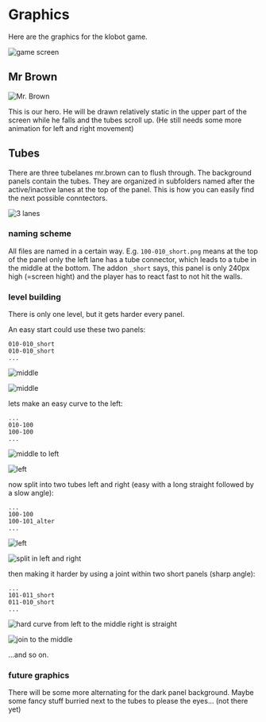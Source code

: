 # Graphics

Here are the graphics for the klobot game.

![game screen](https://github.com/flipdot/shit/blob/master/res/klobotgame.png)


## Mr Brown

![Mr. Brown](https://github.com/flipdot/shit/blob/master/res/mr_brown.gif)

This is our hero. He will be drawn relatively static in the upper part of the screen while he falls and the tubes scroll up. (He still needs some more animation for left and right movement)

## Tubes

There are three tubelanes mr.brown can to flush through. The background panels contain the tubes. They are organized in subfolders named after the active/inactive lanes at the top of the panel. This is how you can easily find the next possible conntectors.

![3 lanes](https://github.com/flipdot/shit/blob/master/res/111/111-111_short.png)

### naming scheme
All files are named in a certain way. E.g. `100-010_short.png` means at the top of the panel only the left lane has a tube connector, which leads to a tube in the middle at the bottom. The addon `_short` says, this panel is only 240px high (=screen hight) and the player has to react fast to not hit the walls.

### level building
There is only one level, but it gets harder every panel. 

An easy start could use these two panels:

````
010-010_short
010-010_short
...
````
![middle](https://github.com/flipdot/shit/blob/master/res/010/010-010_short.png)

![middle](https://github.com/flipdot/shit/blob/master/res/010/010-010_short.png)

lets make an easy curve to the left:

````
...
010-100
100-100
...
````

![middle to left](https://github.com/flipdot/shit/blob/master/res/010/010-100.png)

![left](https://github.com/flipdot/shit/blob/master/res/100/100-100.png)

now split into two tubes left and right (easy with a long straight followed by a slow angle):

````
...
100-100
100-101_alter
...
````

![left](https://github.com/flipdot/shit/blob/master/res/100/100-100.png)

![split in left and right](https://github.com/flipdot/shit/blob/master/res/100/100-101_alter.png)

then making it harder by using a joint within two short panels (sharp angle):

````
...
101-011_short
011-010_short
...
````

![hard curve from left to the middle right is straight](https://github.com/flipdot/shit/blob/master/res/101/101-011_short.png)

![join to the middle](https://github.com/flipdot/shit/blob/master/res/011/011-010_short.png)

...and so on.


### future graphics

There will be some more alternating for the dark panel background. Maybe some fancy stuff burried next to the tubes to please the eyes... (not there yet)
